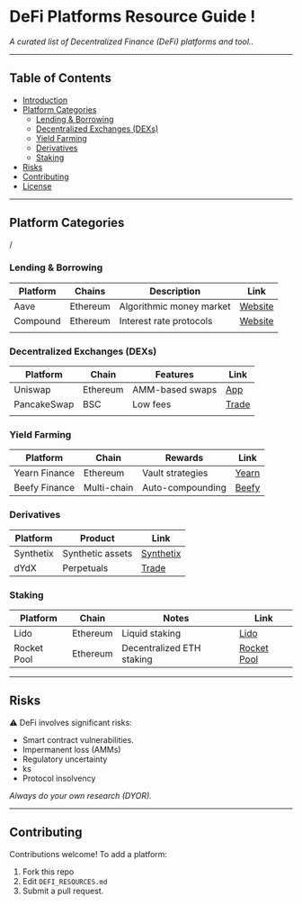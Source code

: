 # DeFi Platforms Resource Guide !

*A curated list of Decentralized Finance (DeFi) platforms and tool..*




---
## Table of Contents
- [Introduction](#introduction)
- [Platform Categories](#platform-categories)
  - [Lending & Borrowing](#lending--borrowing)
  - [Decentralized Exchanges (DEXs)](#decentralized-exchanges-dexs)
  - [Yield Farming](#yield-farming)
  - [Derivatives](#derivatives)
  - [Staking](#staking)
- [Risks](#risks)
- [Contributing](#contributing)
- [License](#license)
---
## Platform Categories
/

### Lending & Borrowing

| Platform      | Chains       | Description | Link |
|---------------|-------------|-------------|------|
| Aave          | Ethereum    | Algorithmic money market | [Website](https://aave.com) |
| Compound      | Ethereum    | Interest rate protocols | [Website](https://compound.finance) |
| <!-- Add more --> |             |             |      |

### Decentralized Exchanges (DEXs)
| Platform      | Chain       | Features | Link |
|---------------|-------------|----------|------|
| Uniswap       | Ethereum    | AMM-based swaps | [App](https://app.uniswap.org) |
| PancakeSwap   | BSC         | Low fees | [Trade](https://pancakeswap.finance) |
| <!-- Add more --> |             |          |      |

### Yield Farming
| Platform      | Chain       | Rewards | Link |
|---------------|-------------|---------|------|
| Yearn Finance | Ethereum    | Vault strategies | [Yearn](https://yearn.finance) |
| Beefy Finance | Multi-chain | Auto-compounding | [Beefy](https://beefy.finance) |

### Derivatives
| Platform      | Product       | Link |
|---------------|---------------|------|
| Synthetix     | Synthetic assets | [Synthetix](https://synthetix.io) |
| dYdX          | Perpetuals    | [Trade](https://dydx.exchange) |

### Staking
| Platform      | Chain       | Notes | Link |
|---------------|-------------|-------|------|
| Lido          | Ethereum    | Liquid staking | [Lido](https://lido.fi) |
| Rocket Pool   | Ethereum    | Decentralized ETH staking | [Rocket Pool](https://rocketpool.net) |

---

## Risks
⚠️ DeFi involves significant risks:
- Smart contract vulnerabilities.
- Impermanent loss (AMMs)
- Regulatory uncertainty
- ks
- Protocol insolvency

*Always do your own research (DYOR).*

---

## Contributing
Contributions welcome! To add a platform:
1. Fork this repo
2. Edit `DEFI_RESOURCES.md`
3. Submit a pull request.
